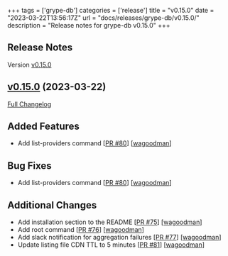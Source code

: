 +++
tags = ['grype-db']
categories = ['release']
title = "v0.15.0"
date = "2023-03-22T13:56:17Z"
url = "docs/releases/grype-db/v0.15.0/"
description = "Release notes for grype-db v0.15.0"
+++

## Release Notes

Version [v0.15.0](https://github.com/anchore/grype-db/releases/tag/v0.15.0)

## [v0.15.0](https://github.com/anchore/grype-db/tree/v0.15.0) (2023-03-22)

[Full Changelog](https://github.com/anchore/grype-db/compare/v0.14.2...v0.15.0)

## Added Features

- Add list-providers command [[PR #80](https://github.com/anchore/grype-db/pull/80)] [[wagoodman](https://github.com/wagoodman)]

## Bug Fixes

- Add list-providers command [[PR #80](https://github.com/anchore/grype-db/pull/80)] [[wagoodman](https://github.com/wagoodman)]

## Additional Changes

- Add installation section to the README [[PR #75](https://github.com/anchore/grype-db/pull/75)] [[wagoodman](https://github.com/wagoodman)]
- Add root command [[PR #76](https://github.com/anchore/grype-db/pull/76)] [[wagoodman](https://github.com/wagoodman)]
- Add slack notification for aggregation failures [[PR #77](https://github.com/anchore/grype-db/pull/77)] [[wagoodman](https://github.com/wagoodman)]
- Update listing file CDN TTL to 5 minutes [[PR #81](https://github.com/anchore/grype-db/pull/81)] [[wagoodman](https://github.com/wagoodman)]
